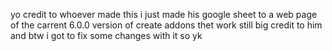 yo credit to whoever made this i just made his google sheet to a web page of the carrent 6.0.0 version of create addons thet work still big credit to him
and btw i got to fix some changes with it so yk
